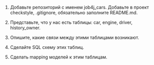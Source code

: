 1. Добавьте репозиторий с именем job4j_cars. Добавьте в проект checkstyle, .gitignore, обязательно заполните README.md.

2. Представьте, что у нас есть таблицы: car, engine, driver, history_owner.

3. Опишите, какие связи между этими таблицами возникают.

4. Сделайте SQL схему этих таблиц.

5. Сделать mapping моделей к этим таблицам.